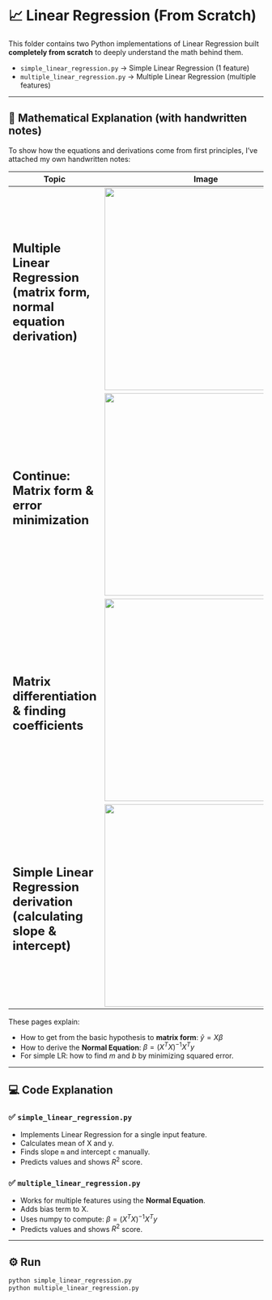 # 📈 Linear Regression (From Scratch)

This folder contains two Python implementations of Linear Regression built **completely from scratch** to deeply understand the math behind them.

- `simple_linear_regression.py` → Simple Linear Regression (1 feature)
- `multiple_linear_regression.py` → Multiple Linear Regression (multiple features)

---

## 📐 **Mathematical Explanation (with handwritten notes)**

To show how the equations and derivations come from first principles, I’ve attached my own handwritten notes:

| Topic                            | Image                                                                 |
|----------------------------------|:----------------------------------------------------------------------:|
| <h2> Multiple Linear Regression (matrix form, normal equation derivation)</h2> |<img src="https://miro.medium.com/v2/resize:fit:1100/format:webp/1*zz8elaqpcp5Yt6ZcdUcagA.jpeg" width="400"> |
| <h2> Continue: Matrix form & error minimization </h2>|<img src="https://miro.medium.com/v2/resize:fit:1100/format:webp/1*CBlLyDn4oAMPVkXUfMM7zw.jpeg" width="400"> |
| <h2> Matrix differentiation & finding coefficients </h2>|<img src="https://miro.medium.com/v2/resize:fit:1100/format:webp/1*SnsVh-Buoe-XoJIhX5MByw.jpeg" width="400"> |
| <h2> Simple Linear Regression derivation (calculating slope & intercept)</h2>|<img src="https://miro.medium.com/v2/resize:fit:1100/format:webp/1*l1v2dZsaPq186Bvsn-VAXw.jpeg" width="400"> |

These pages explain:
- How to get from the basic hypothesis to **matrix form**: $\hat{y} = X \beta$
- How to derive the **Normal Equation**: $\beta = (X^T X)^{-1} X^T y$
- For simple LR: how to find $m$ and $b$ by minimizing squared error.

---

## 💻 **Code Explanation**

### ✅ `simple_linear_regression.py`
- Implements Linear Regression for a single input feature.
- Calculates mean of X and y.
- Finds slope `m` and intercept `c` manually.
- Predicts values and shows $R^2$ score.

### ✅ `multiple_linear_regression.py`
- Works for multiple features using the **Normal Equation**.
- Adds bias term to X.
- Uses numpy to compute: $\beta = (X^T X)^{-1} X^T y$
- Predicts values and shows $R^2$ score.

---

## ⚙️ **Run**

```bash
python simple_linear_regression.py
python multiple_linear_regression.py
